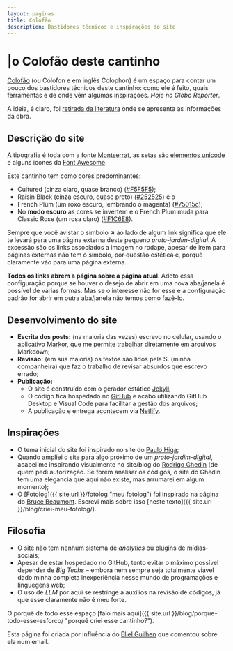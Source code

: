 ```yaml
---
layout: paginas
title: Colofão
description: Bastidores técnicos e inspirações do site
---
```

# <span aria-hidden="true">|<span class="h1-menor">o </span></span>Colofão<span class="h1-menor"> deste cantinho</span>

[Colofão](https://indieweb.org/colophon "mais sobre o que é Cólofon") (ou Cólofon e em inglês Colophon) é um espaço para contar um pouco dos bastidores técnicos deste cantinho: como ele é feito, quais ferramentas e de onde vêm algumas inspirações. _Hoje no Globo Reporter_.  

A ideia, é claro, foi [retirada da literatura](https://pt.wikipedia.org/wiki/C%C3%B3lofon_(tipografia) "o que sao cólofon de livros") onde se apresenta as informações da obra.

## Descrição do site
A tipografia é toda com a fonte [Montserrat](https://fonts.bunny.net/family/montserrat "a fonte deste cantinho"), as setas são [elementos unicode](https://symbl.cc/pt/unicode-table/#arrows "as setas") e alguns ícones da [Font Awesome](https://fontawesome.com "os ícones de mídias-sociais").  

Este cantinho tem como cores predominantes:
- Cultured (cinza claro, quase branco) ([#F5F5F5](https://www.color-name.com/hex/f5f5f5 "o fundo, ou o texto"));
- Raisin Black (cinza escuro, quase preto) ([#252525](https://www.color-name.com/hex/252525 "o texto, ou o fundo")) e o
- French Plum (um roxo escuro, lembrando o magenta) ([#75015c](https://www.color-name.com/hex/75015c "os links, no claro"));  
- No **modo escuro** as cores se invertem e o French Plum muda para Classic Rose (um rosa claro) ([#F1C6E8](https://www.color-name.com/hex/f1c6e8 "os links, no escuro")).  

Sempre que você avistar o símbolo **↗** ao lado de algum link significa que ele te levará para uma página externa deste pequeno _proto-jardim-digital_. A excessão são os links associados a imagem no rodapé, apesar de irem para páginas externas não tem o símbolo, ~~por questão estética e~~, porquê claramente vão para uma página externa.

**Todos os links abrem a página sobre a página atual**. Adoto essa configuração porque se houver o desejo de abrir em uma nova aba/janela é possível de várias formas. Mas se o interesse não for esse e a configuração padrão for abrir em outra aba/janela não temos como fazê-lo.

## Desenvolvimento do site
- **Escrita dos posts:** (na maioria das vezes) escrevo no celular, usando o aplicativo [Markor](https://github.com/gsantner/markor "o aplicativo em que escrevo"), que me permite trabalhar diretamente em arquivos Markdown;
- **Revisão:** (em sua maioria) os textos são lidos pela S. (minha companheira) que faz o trabalho de revisar absurdos que escrevo errado;
- **Publicação:**  
  - O site é construído com o gerador estático [Jekyll](https://jekyllrb.com/);  
  - O código fica hospedado no [GitHub](https://github.com/) e acabo utilizando GitHub Desktop e Visual Code para facilitar a gestão dos arquivos;  
  - A publicação e entrega acontecem via [Netlify](https://www.netlify.com/).  

## Inspirações
- O tema inicial do site foi inspirado no site do [Paulo Higa](https://higa.me "site do Higa");
- Quando ampliei o site para algo próximo de um _proto-jardim-digital_, acabei me inspirando visualmente no site/blog do [Rodrigo Ghedin](https://rodrigo.ghed.in "site do Ghedin") (de quem pedi autorização. Se forem analisar os códigos, o site do Ghedin tem uma elegancia que aqui não existe, mas arrumarei em algum momento);  
- O [Fotolog]({{ site.url }}/fotolog "meu fotolog") foi inspirado na página do [Bruce Beaumont](https://beaumontphotography.bearblog.dev/ "site do Bruce"). Escrevi mais sobre isso [neste texto]({{ site.url }}/blog/criei-meu-fotolog/).  

## Filosofia
- O site não tem nenhum sistema de _analytics_ ou plugins de mídias-sociais;  
- Apesar de estar hospedado no GitHub, tento evitar o máximo possível depender de _Big Techs_ – embora nem sempre seja totalmente viável dado minha completa inexperiência nesse mundo de programações e linguegens web;  
- O uso de _LLM_ por aqui se restringe a auxílios na revisão de códigos, já que esse claramente não é meu forte.  

O porquê de todo esse espaço [falo mais aqui]({{ site.url }}/blog/porque-todo-esse-esforco/ "porquê criei esse cantinho?").  

<aside class="atualizacao">
Esta página foi criada por influência do <a href="https://cosmoliko.com/" title="blog do Eliel">Eliel Guilhen</a> que comentou sobre ela num email.
</aside>
